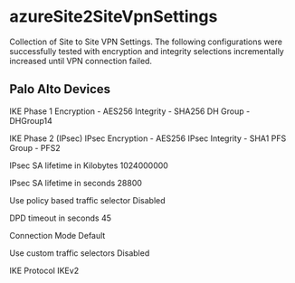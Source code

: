 # azureSite2SiteVpnSettings
Collection of Site to Site VPN Settings. The following configurations were successfully tested with encryption and integrity selections incrementally increased until VPN connection failed.  

## Palo Alto Devices
IKE Phase 1
Encryption - AES256
Integrity - SHA256
DH Group - DHGroup14

IKE Phase 2 (IPsec)
IPsec Encryption - AES256
IPsec Integrity - SHA1
PFS Group - PFS2

IPsec SA lifetime in Kilobytes
1024000000

IPsec SA lifetime in seconds
28800

Use policy based traffic selector
Disabled

DPD timeout in seconds
45

Connection Mode
Default

Use custom traffic selectors
Disabled

IKE Protocol
IKEv2
